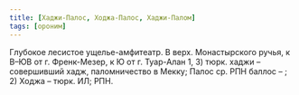 ```yaml
---
title: [Хаджи-Палос, Ходжа-Палос, Хаджи-Палом]
tags: [ороним]
---
```


Глубокое лесистое ущелье-амфитеатр. В верх. Монастырского ручья, к В–ЮВ от г.
Френк-Мезер, к Ю от г. Туар-Алан 1, 3) тюрк. хаджи – совершивший хадж,
паломничество в Мекку; Палос ср. РПН баллос – ; 2) Ходжа – тюрк. ИЛ; РПН.
